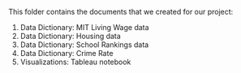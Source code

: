 This folder contains the documents that we created for our project:
1. Data Dictionary: MIT Living Wage data 
2. Data Dictionary: Housing data
3. Data Dictionary: School Rankings data 
4. Data Dictionary: Crime Rate
5. Visualizations: Tableau notebook
